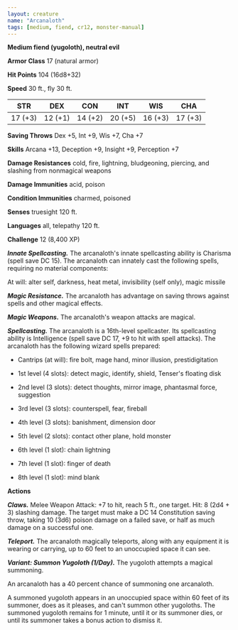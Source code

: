 ```yaml
---
layout: creature
name: "Arcanaloth"
tags: [medium, fiend, cr12, monster-manual]
---
```


**Medium fiend (yugoloth), neutral evil**

**Armor Class** 17 (natural armor)

**Hit Points** 104 (16d8+32)

**Speed** 30 ft., fly 30 ft.

|   STR   |   DEX   |   CON   |   INT   |   WIS   |   CHA   |
|:-----:|:-----:|:-----:|:-----:|:-----:|:-----:|
| 17 (+3) | 12 (+1) | 14 (+2) | 20 (+5) | 16 (+3) | 17 (+3) |

**Saving Throws** Dex +5, Int +9, Wis +7, Cha +7

**Skills** Arcana +13, Deception +9, Insight +9, Perception +7

**Damage Resistances** cold, fire, lightning, bludgeoning, piercing, and slashing from nonmagical weapons

**Damage Immunities** acid, poison

**Condition Immunities** charmed, poisoned

**Senses** truesight 120 ft.

**Languages** all, telepathy 120 ft.

**Challenge** 12 (8,400 XP)

***Innate Spellcasting.*** The arcanaloth's innate spellcasting ability is Charisma (spell save DC 15). The arcanaloth can innately cast the following spells, requiring no material components:

At will: alter self, darkness, heat metal, invisibility (self only), magic missile

***Magic Resistance.*** The arcanaloth has advantage on saving throws against spells and other magical effects.

***Magic Weapons.*** The arcanaloth's weapon attacks are magical.

***Spellcasting.*** The arcanaloth is a 16th-level spellcaster. Its spellcasting ability is Intelligence (spell save DC 17, +9 to hit with spell attacks). The arcanaloth has the following wizard spells prepared:

* Cantrips (at will): fire bolt, mage hand, minor illusion, prestidigitation

* 1st level (4 slots): detect magic, identify, shield, Tenser's floating disk

* 2nd level (3 slots): detect thoughts, mirror image, phantasmal force, suggestion

* 3rd level (3 slots): counterspell, fear, fireball

* 4th level (3 slots): banishment, dimension door

* 5th level (2 slots): contact other plane, hold monster

* 6th level (1 slot): chain lightning

* 7th level (1 slot): finger of death

* 8th level (1 slot): mind blank

**Actions**

***Claws.*** Melee Weapon Attack: +7 to hit, reach 5 ft., one target. Hit: 8 (2d4 + 3) slashing damage. The target must make a DC 14 Constitution saving throw, taking 10 (3d6) poison damage on a failed save, or half as much damage on a successful one.

***Teleport.*** The arcanaloth magically teleports, along with any equipment it is wearing or carrying, up to 60 feet to an unoccupied space it can see.

***Variant: Summon Yugoloth (1/Day).*** The yugoloth attempts a magical summoning.

An arcanaloth has a 40 percent chance of summoning one arcanaloth.

A summoned yugoloth appears in an unoccupied space within 60 feet of its summoner, does as it pleases, and can't summon other yugoloths. The summoned yugoloth remains for 1 minute, until it or its summoner dies, or until its summoner takes a bonus action to dismiss it.


